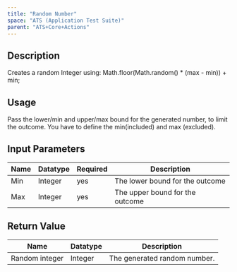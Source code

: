 ```yaml
---
title: "Random Number"
space: "ATS (Application Test Suite)"
parent: "ATS+Core+Actions"
---
```


## Description

Creates a random Integer using:
Math.floor(Math.random() * (max - min)) + min;

## Usage

Pass the lower/min and upper/max bound for the generated number, to limit the outcome.
You have to define the min(included) and max (excluded).

## Input Parameters

Name | Datatype | Required | Description
---- | -------- | ------- |---------------
Min | Integer | yes | The lower bound for the outcome
Max | Integer | yes | The upper bound for the outcome

## Return Value

Name | Datatype | Description
---- | --------- | ---------------
Random integer | Integer | The generated random number.
